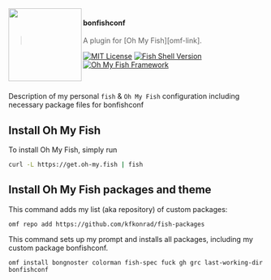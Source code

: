 <img src="https://cdn.rawgit.com/oh-my-fish/oh-my-fish/e4f1c2e0219a17e2c748b824004c8d0b38055c16/docs/logo.svg" align="left" width="144px" height="144px"/>

#### bonfishconf
> A plugin for [Oh My Fish][omf-link].

[![MIT License](https://img.shields.io/badge/license-MIT-007EC7.svg?style=flat-square)](/LICENSE)
[![Fish Shell Version](https://img.shields.io/badge/fish-v2.2.0-007EC7.svg?style=flat-square)](https://fishshell.com)
[![Oh My Fish Framework](https://img.shields.io/badge/Oh%20My%20Fish-Framework-007EC7.svg?style=flat-square)](https://www.github.com/oh-my-fish/oh-my-fish)

<br/>

Description of my personal `fish` &amp; `Oh My Fish` configuration including necessary package files for bonfishconf

## Install Oh My Fish
To install Oh My Fish, simply run
```sh
curl -L https://get.oh-my.fish | fish
```

## Install Oh My Fish packages and theme
This command adds my list (aka repository) of custom packages:
```fish
omf repo add https://github.com/kfkonrad/fish-packages
```
This command sets up my prompt and installs all packages, including my custom package bonfishconf.
```fish
omf install bongnoster colorman fish-spec fuck gh grc last-working-dir bonfishconf
```
